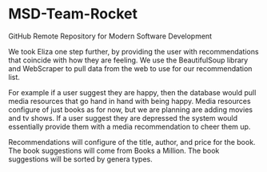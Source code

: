 # MSD-Team-Rocket
GitHub Remote Repository for Modern Software Development 

We took Eliza one step further, by providing the user 
with recommendations that coincide with how they are 
feeling. We use the BeautifulSoup library and 
WebScraper to pull data from the web to use for our 
recommendation list. 

For example if a user suggest they are happy, then the 
database would pull media resources that go hand in 
hand with being happy. Media resources configure of 
just books as for now, but we are planning are adding 
movies and tv shows. If a user suggest they are
depressed the system would essentially provide them
with a media recommendation to cheer them up. 

Recommendations will configure of the title, author, and 
price for the book. The book suggestions will come from
Books a Million. The book suggestions will be sorted by 
genera types.

